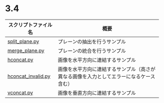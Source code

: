 # 3.4

|スクリプトファイル名|概要|
|---|---|
|[split_plane.py](splitサンプル_plane.py)|プレーンの抽出を行うサンプル|
|[merge_plane.py](merge_plane.py)|プレーンの統合を行うサンプル|
|[hconcat.py](hconcat.py)|画像を水平方向に連結するサンプル|
|[hconcat_invalid.py](hconcat_invalid.py)|画像を水平方向に連結するサンプル（高さが異なる画像を入力としてエラーになるケース含む）|
|[vconcat.py](vconcat.py)|画像を垂直方向に連結するサンプル|
